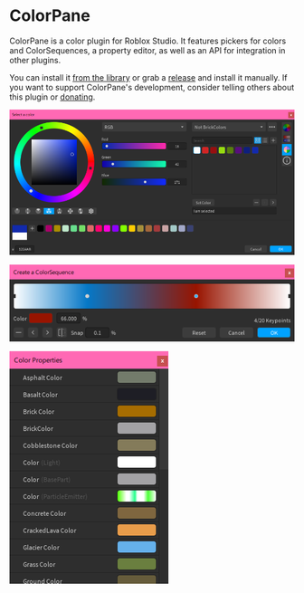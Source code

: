 # ColorPane

ColorPane is a color plugin for Roblox Studio. It features pickers for colors and ColorSequences, a property editor, as well as an API for integration in other plugins.

You can install it [from the library](https://roblox.com/library/6474565567/ColorPane) or grab a [release](https://github.com/Blupo/ColorPane/releases) and install it manually. If you want to support ColorPane's development, consider telling others about this plugin or [donating](https://ko-fi.com/blupo).

![The color editor](images/all-editors.png)

![The ColorSequence editor](images/colorsequence-editor.png)

![The color properties window](images/color-properties.png)